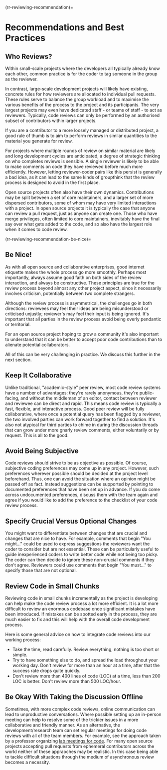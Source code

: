 (rr-reviewing-recommendation)=
# Recommendations and Best Practices

## Who Reviews?

Within small-scale projects where the developers all typically already know each other,
common practice is for the coder to tag someone in the group as the reviewer.

In contrast, large-scale development projects will likely have existing, concrete rules for
how reviewers are allocated to individual pull requests.
These rules serve to balance the group workload and to maximise the various benefits of the process to the project and its participants.
The very largest projects may even have dedicated staff - or teams of staff - to act as reviewers.
Typically, code reviews can only be performed by an authorised subset of contributors within larger projects.

If you are a contributor to a more loosely managed or distributed project, a good rule of thumb is to aim to perform reviews in similar quantities to the material you generate for review.

For projects where multiple rounds of review on similar material are likely and long development cycles are anticipated, a degree of strategic thinking on who completes reviews is sensible.
A single reviewer is likely to be able to make comments on code they have reviewed before much more efficiently.
However, letting reviewer-coder pairs like this persist is generally a bad idea, as it can lead to the same kinds of groupthink that the review process is designed to avoid in the first place.

Open source projects often also have their own dynamics.
Contributions may be split between a set of core maintainers, and a larger set of more dispersed contributors, some of whom may have very limited interactions with a project.
In open source projects it is typically the case that anyone can review a pull request, just as anyone can create one.
Those who have merge privileges, often limited to core maintainers, inevitably have the final say over what gets added to the code, and so also have the largest role when it comes to code review.

(rr-reviewing-recommendation-be-nice)=
## Be Nice!

As with all open source and collaborative enterprises, good internet etiquette makes the whole process go more smoothly.
Perhaps most importantly, always assume good faith on both sides of the review interaction, and always be constructive.
These principles are true for the review process beyond almost any other project aspect, since it necessarily involves criticism, potentially between two complete strangers.

Although the review process is asymmetrical, the challenges go in both directions: reviewees may feel their ideas are being misunderstood or criticised unjustly; reviewer's may feel their input is being ignored.
It's important that all parties in the review process avoid being overly pendantic or territorial.

For an open source project hoping to grow a community it's also important to understand that it can be better to accept poor code contributions than to alienate potential collaborators.

All of this can be very challenging in practice.
We discuss this further in the next section.

## Keep It Collaborative

Unlike traditional, "academic-style" peer review, most code review systems have a number of advantages: they're rarely anonymous, they're public-facing, and without the middleman of an editor, contact between reviewer and reviewee can be direct and rapid.
This means code review is typically a fast, flexible, and interactive process.
Good peer review will be fully collaborative, where once a potential query has been flagged by a reviewer, the two involved parties can work forward together to find a solution.
It's also not atypical for third parties to chime in during the discussion threads that can grow under more gnarly review comments, either voluntarily or by request.
This is all to the good.

## Avoid Being Subjective

Code reviews should strive to be as objective as possible.
Of course, subjective coding preferences may come up in any project.
However, such preferences wherever possible should be decided at the project level beforehand.
Thus, one can avoid the situation where an opinion might be passed off as fact.
Instead suggestions can be supported by pointing to documented preferences that have been set up in advance.
If you do come across undocumented preferences, discuss them with the team again and agree if you would like to add the preference to the checklist of your code review process.

## Specify Crucial Versus Optional Changes

You might want to differentiate between changes that are crucial and changes that are nice to have.
For example, comments that begin "You might..." could be used to express suggestions the reviewers want the coder to consider but are not essential.
These can be particularly useful to guide inexperienced coders to write better code while not being too picky.
The coder can then decide to ignore these non-crucial comments if they don't agree.
Reviewers could use comments that begin "You must..." to specify those that are not optional.

## Review Code in Small Chunks

Reviewing code in small chunks incrementally as the project is developing can help make the code review process a lot more efficient.
It is a lot more difficult to review an enormous codebase once significant mistakes have been introduced.
If mistakes can be spotted early in the process, they are much easier to fix and this will help with the overall code development process.

Here is some general advice on how to integrate code reviews into our working process:

- Take the time, read carefully.
  Review everything, nothing is too short or simple.
- Try to have something else to do, and spread the load throughout your
working day.
  Don't review for more than an hour at a time, after that the success rate drops quite quickly.
- Don't review more than 400 lines of code (LOC) at a time, less than 200 LOC is better.
  Don't review more than 500 LOC/hour.

## Be Okay With Taking the Discussion Offline

Sometimes, with more complex code reviews, online communication can lead to unproductive conversations.
Where possible setting up an in-person meeting can help to resolve some of the trickier issues in a more collaborative and friendly manner.
As an alternative, the development/research team can set regular meetings for doing code reviews with all of the team members.
For example, see the approach taken by a professor organizing [lab meetings for code](http://web.archive.org/web/20210512053038/http://fperez.org/py4science/code_reviews.html).
For many open source projects accepting pull requests from ephemeral contributors across the world neither of these appraoches may be realistic.
In this case being able to tackle difficult situations through the medium of asynchronous review becomes a necessity.
